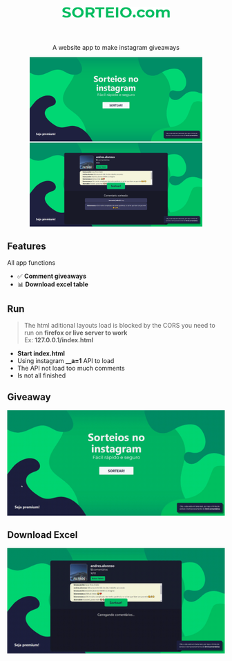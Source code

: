 <h1 align="center">
<br>
  <img src="/docs/logo.png" alt="SorteioComl" width="250">
<br>
<br>
<!--SorteioCom-->
</h1>

<p align="center">A website app to make instagram giveaways</p>

<p align="center">
  <img src="/docs/home.png" width=400 title="Login">
  <img src="/docs/sorteio.png" width=400 title="Login">
</p>

## Features
All app functions
- ✅ **Comment giveaways**
- 📊 **Download excel table**

## Run
> The html aditional layouts load is blocked by the CORS you need to run on **firefox or live server to work**  
> Ex: **127.0.0.1/index.html**
- **Start index.html**
- Using instagram **__a=1** API to load
- The API not load too much comments
- Is not all finished

## Giveaway
<p align="center">
  <img src="/docs/gifs/sortear_video.gif" title="Giveaway">
</p>

## Download Excel
<p align="center">
  <img src="/docs/gifs/sortear_table_video.gif" title="Download Table">
</p>
